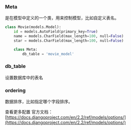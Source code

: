 ### Meta
是在模型中定义的一个类，用来控制模型，比如自定义表名。

```python
class Movie(models.Model):
    id = models.AutoField(primary_key=True)
    name = models.CharField(max_length=100, null=False)
    star = models.CharField(max_length=100, null=False)

    class Meta:
        db_table = 'movie_model'
```

### db_table
设置数据库中的表名

### ordering
数据排序，比如指定哪个字段排序。

查看更多配置
官方文档：[https://docs.djangoproject.com/en/2.2/ref/models/options/](https://docs.djangoproject.com/en/2.2/ref/models/options/)